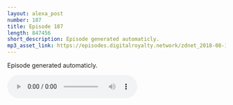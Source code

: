 ```yaml
---
layout: alexa_post
number: 187
title: Episode 187
length: 847456
short_description: Episode generated automaticly.
mp3_asset_link: https://episodes.digitalroyalty.network/zdnet_2018-08-17_01-00-04.mp3
---
```


Episode generated automaticly.

<audio controls>
    <source src="{{ page.mp3_asset_link }}" type="audio/mpeg">
</audio>